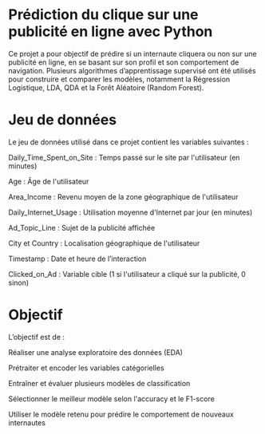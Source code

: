 # Prédiction du clique sur une publicité en ligne avec Python

Ce projet a pour objectif de prédire si un internaute cliquera ou non sur une publicité en ligne, en se basant sur son profil et son comportement de navigation. Plusieurs algorithmes d’apprentissage supervisé ont été utilisés pour construire et comparer les modèles, notamment la Régression Logistique, LDA, QDA et la Forêt Aléatoire (Random Forest).

# Jeu de données

Le jeu de données utilisé dans ce projet contient les variables suivantes :

Daily_Time_Spent_on_Site : Temps passé sur le site par l'utilisateur (en minutes)

Age : Âge de l'utilisateur

Area_Income : Revenu moyen de la zone géographique de l'utilisateur

Daily_Internet_Usage : Utilisation moyenne d'Internet par jour (en minutes)

Ad_Topic_Line : Sujet de la publicité affichée

City et Country : Localisation géographique de l'utilisateur

Timestamp : Date et heure de l’interaction

Clicked_on_Ad : Variable cible (1 si l'utilisateur a cliqué sur la publicité, 0 sinon)

# Objectif

L’objectif est de :

Réaliser une analyse exploratoire des données (EDA)

Prétraiter et encoder les variables catégorielles

Entraîner et évaluer plusieurs modèles de classification

Sélectionner le meilleur modèle selon l'accuracy et le F1-score

Utiliser le modèle retenu pour prédire le comportement de nouveaux internautes
